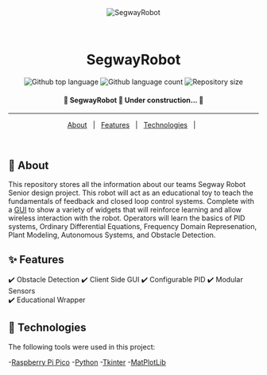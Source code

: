 <div align="center" id="top"> 
  <img src="./.github/app.gif" alt="SegwayRobot" />

  &#xa0;

  <!-- <a href="https://segwayrobot.netlify.app">Demo</a> -->
</div>

<h1 align="center">SegwayRobot</h1>

<p align="center">
  <img alt="Github top language" src="https://img.shields.io/github/languages/top/{{YOUR_GITHUB_USERNAME}}/segwayrobot?color=56BEB8">

  <img alt="Github language count" src="https://img.shields.io/github/languages/count/{{YOUR_GITHUB_USERNAME}}/segwayrobot?color=56BEB8">

  <img alt="Repository size" src="https://img.shields.io/github/repo-size/{{YOUR_GITHUB_USERNAME}}/segwayrobot?color=56BEB8">

  <!-- <img alt="License" src="https://img.shields.io/github/license/{{YOUR_GITHUB_USERNAME}}/segwayrobot?color=56BEB8"> -->

  <!-- <img alt="Github issues" src="https://img.shields.io/github/issues/{{YOUR_GITHUB_USERNAME}}/segwayrobot?color=56BEB8" /> -->

  <!-- <img alt="Github forks" src="https://img.shields.io/github/forks/{{YOUR_GITHUB_USERNAME}}/segwayrobot?color=56BEB8" /> -->

  <!-- <img alt="Github stars" src="https://img.shields.io/github/stars/{{YOUR_GITHUB_USERNAME}}/segwayrobot?color=56BEB8" /> -->
</p>

<!-- Status -->

<h4 align="center"> 
	🚧  SegwayRobot 🚀 Under construction...  🚧
</h4> 

<hr> 

<p align="center">
  <a href="#dart-about">About</a> &#xa0; | &#xa0; 
  <a href="#sparkles-features">Features</a> &#xa0; | &#xa0;
  <a href="#rocket-technologies">Technologies</a> &#xa0; | &#xa0;
  <!-- <a href="#white_check_mark-requirements">Requirements</a> &#xa0; | &#xa0;
  <a href="#checkered_flag-starting">Starting</a> &#xa0; | &#xa0;
  <a href="#memo-license">License</a> &#xa0; | &#xa0;
  <a href="https://github.com/{{YOUR_GITHUB_USERNAME}}" target="_blank">Author</a> -->
</p>

<br>

## :dart: About ##

This repository stores all the information about our teams Segway Robot Senior design project.  This robot will act as an educational toy to teach the fundamentals of feedback and closed loop control systems.  Complete with a [GUI](/GUI/) to show a variety of widgets that will reinforce learning and allow wireless interaction with the robot.  Operators will learn the basics of PID systems, Ordinary Differential Equations, Frequency Domain Represenation, Plant Modeling, Autonomous Systems, and Obstacle Detection.

## :sparkles: Features ##

:heavy_check_mark: Obstacle Detection
:heavy_check_mark: Client Side GUI
:heavy_check_mark: Configurable PID
:heavy_check_mark: Modular Sensors  
:heavy_check_mark: Educational Wrapper



## :rocket: Technologies ## 

The following tools were used in this project:

-[Raspberry Pi Pico](https://www.raspberrypi.com/products/raspberry-pi-pico/)
-[Python](https://www.python.org/)
-[Tkinter](https://docs.python.org/3/library/tk.html)
-[MatPlotLib](https://matplotlib.org/)


<!-- 
## :white_check_mark: Requirements ##

Before starting :checkered_flag:, you need to have [Git](https://git-scm.com) and [Node](https://nodejs.org/en/) installed.

## :checkered_flag: Starting ##

```bash
# Clone this project
$ git clone https://github.com/{{YOUR_GITHUB_USERNAME}}/segwayrobot

# Access
$ cd segwayrobot

# Install dependencies
$ yarn

# Run the project
$ yarn start

# The server will initialize in the <http://localhost:3000> -->
<!-- ```

## :memo: License ##

This project is under license from MIT. For more details, see the [LICENSE](LICENSE.md) file.


Made with :heart: by <a href="https://github.com/{{YOUR_GITHUB_USERNAME}}" target="_blank">{{YOUR_NAME}}</a>

&#xa0;

<a href="#top">Back to top</a> -->
